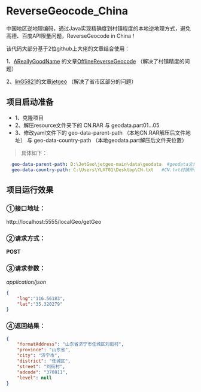 # ReverseGeocode_China
中国地区逆地理编码，通过Java实现精确度到村镇程度的本地逆地理方式，避免高德、百度API限量问题，ReverseGeocode in China！

该代码大部分基于2位github上大佬的文章结合使用：

1、[AReallyGoodName](https://github.com/AReallyGoodName) 的文章[OfflineReverseGeocode](https://github.com/AReallyGoodName/OfflineReverseGeocode) （解决了村镇精度的问题）

2、[linG5821](https://github.com/linG5821)的文章[jetgeo](https://github.com/linG5821/jetgeo) （解决了省市区部分的问题）

## 项目启动准备
 - 1、克隆项目
 - 2、解压resource文件夹下的 CN.RAR 与 geodata.part01...05
 - 3、修改yaml文件下的  geo-data-parent-path （本地CN.RAR解压后文件地址） 与 geo-data-country-path （本地geodata.part解压后文件夹位置）
> 具体如下：
```yaml
  geo-data-parent-path: D:\JetGeo\jetgeo-main\data\geodata  #geodata文件夹所在位置，resource/data下面geodata.7z解压后文件夹位置
  geo-data-country-path: C:\Users\YLXT01\Desktop\CN.txt   #CN.txt村镇所在文件位置,见resource/data位置
 ```
## 项目运行效果

### ①接口地址：

http://localhost:5555/localGeo/getGeo

### ②请求方式：

**POST**

### ③请求参数：

<i>application/json</i>

```json
{
    "lng":"116.56183",
    "lat":"35.320279"
}
```

### ④返回结果：

```json
{
    "formatAddress": "山东省济宁市任城区刘街村",
    "province": "山东省",
    "city": "济宁市",
    "district": "任城区",
    "street": "刘街村",
    "adcode": "370811",
    "level": null
}
```



